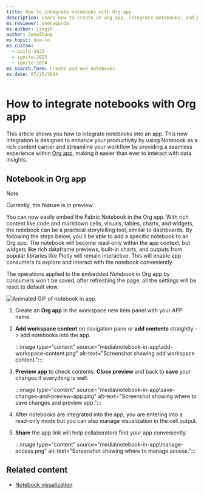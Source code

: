 ```yaml
---
title: How to integrate notebooks with Org app
description: Learn how to create an org app, integrate notebooks, and preview contents in the app.
ms.reviewer: snehagunda
ms.author: jingzh
author: JeneZhang
ms.topic: how-to
ms.custom:
  - build-2023
  - ignite-2023
  - ignite-2024
ms.search.form: Create and use notebooks
ms.date: 07/25/2024
---
```


# How to integrate notebooks with Org app

This article shows you how to integrate notebooks into an app. This new integration is designed to enhance your productivity by using Notebook as a rich content carrier and streamline your workflow by providing a seamless experience within [Org app](/power-bi/consumer/org-app-items/org-app-items), making it easier than ever to interact with data insights.  

## Notebook in Org app 

> [!NOTE]
> Currently, the feature is in preview.

You can now easily embed the Fabric Notebook in the Org app. With rich content like code and markdown cells, visuals, tables, charts, and widgets, the notebook can be a practical storytelling tool, similar to dashboards. By following the steps below, you'll be able to add a specific notebook to an Org app. The notebook will become read-only within the app context, but widgets like rich dataframe previews, built-in charts, and outputs from popular libraries like Plotly will remain interactive. This will enable app consumers to explore and interact with the notebook conveniently.

The operations applied to the embedded Notebook in Org app by consumers won't be saved, after refreshing the page, all the settings will be reset to default view.

![Animated GIF of notebook in app.](media/notebook-in-app/notebook-in-app.gif)

1. Create an **Org app** in the workspace new item panel with your APP name.

1. **Add workspace content** on navigation pane or **add contents** straightly -> add notebooks into the app.

    :::image type="content" source="media\notebook-in-app\add-workspace-content.png" alt-text="Screenshot showing add workspace content.":::

1. **Preview app** to check contents. **Close preview** and back to **save** your changes if everything is well.

    :::image type="content" source="media\notebook-in-app\save-changes-and-preview-app.png" alt-text="Screenshot showing where to save changes and preview app.":::

1. After notebooks are integrated into the app, you are entering into a read-only mode but you can also manage visualization in the cell output.

1. **Share** the app link will help collaborators find your app conveniently.

    :::image type="content" source="media\notebook-in-app\manage-access.png" alt-text="Screenshot showing where to manage access.":::

## Related content

- [Notebook visualization](notebook-visualization.md)
